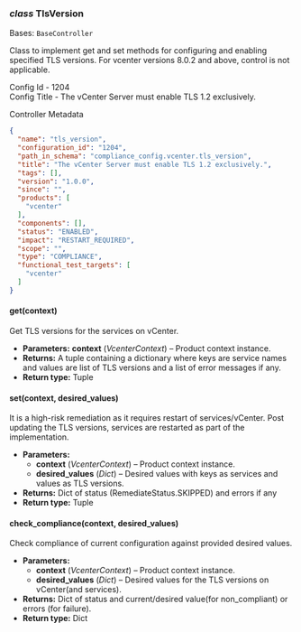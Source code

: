 ### *class* TlsVersion

Bases: `BaseController`

Class to implement get and set methods for configuring and enabling specified TLS versions.
For vcenter versions 8.0.2 and above, control is not applicable.

Config Id - 1204
<br/>
Config Title - The vCenter Server must enable TLS 1.2 exclusively.
<br/>

Controller Metadata
```json
{
  "name": "tls_version",
  "configuration_id": "1204",
  "path_in_schema": "compliance_config.vcenter.tls_version",
  "title": "The vCenter Server must enable TLS 1.2 exclusively.",
  "tags": [],
  "version": "1.0.0",
  "since": "",
  "products": [
    "vcenter"
  ],
  "components": [],
  "status": "ENABLED",
  "impact": "RESTART_REQUIRED",
  "scope": "",
  "type": "COMPLIANCE",
  "functional_test_targets": [
    "vcenter"
  ]
}
```

#### get(context)

Get TLS versions for the services on vCenter.

* **Parameters:**
  **context** (*VcenterContext*) – Product context instance.
* **Returns:**
  A tuple containing a dictionary where keys are service names and values are list of TLS versions and
  a list of error messages if any.
* **Return type:**
  Tuple

#### set(context, desired_values)

It is a high-risk remediation as it requires restart of services/vCenter.
Post updating the TLS versions, services are restarted as part of the implementation.

* **Parameters:**
  * **context** (*VcenterContext*) – Product context instance.
  * **desired_values** (*Dict*) – Desired values with keys as services and values as TLS versions.
* **Returns:**
  Dict of status (RemediateStatus.SKIPPED) and errors if any
* **Return type:**
  Tuple

#### check_compliance(context, desired_values)

Check compliance of current configuration against provided desired values.

* **Parameters:**
  * **context** (*VcenterContext*) – Product context instance.
  * **desired_values** (*Dict*) – Desired values for the TLS versions on vCenter(and services).
* **Returns:**
  Dict of status and current/desired value(for non_compliant) or errors (for failure).
* **Return type:**
  Dict
